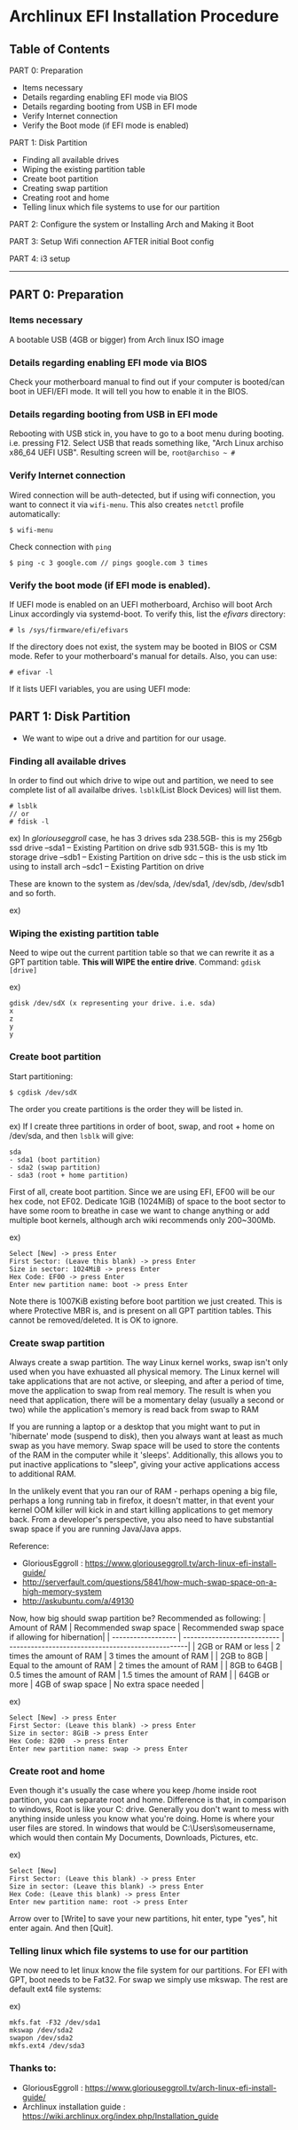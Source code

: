 # Archlinux EFI Installation Procedure

## Table of Contents

PART 0: Preparation

- Items necessary
- Details regarding enabling EFI mode via BIOS
- Details regarding booting from USB in EFI mode
- Verify Internet connection
- Verify the Boot mode (if EFI mode is enabled)

PART 1: Disk Partition

- Finding all available drives
- Wiping the existing partition table
- Create boot partition
- Creating swap partition
- Creating root and home
- Telling linux which file systems to use for our partition

PART 2: Configure the system or Installing Arch and Making it Boot

PART 3: Setup Wifi connection AFTER initial Boot config

PART 4: i3 setup


---

## PART 0: Preparation

### Items necessary
A bootable USB (4GB or bigger) from Arch linux ISO image 

### Details regarding enabling EFI mode via BIOS
Check your motherboard manual to find out if your computer is booted/can boot in UEFI/EFI mode. It will tell you how to enable it in the BIOS.

### Details regarding booting from USB in EFI mode
Rebooting with USB stick in, you have to go to a boot menu during booting. i.e. pressing F12. Select USB that reads something like, "Arch Linux archiso x86_64 UEFI USB". Resulting screen will be,
```root@archiso ~ #```

### Verify Internet connection
Wired connection will be auth-detected, but if using wifi connection, you want to connect it via `wifi-menu`. This also creates `netctl` profile automatically: 
```
$ wifi-menu
```
Check connection with `ping`
```
$ ping -c 3 google.com // pings google.com 3 times
```

### Verify the boot mode (if EFI mode is enabled).
If UEFI mode is enabled on an UEFI motherboard, Archiso will boot Arch Linux accordingly via systemd-boot. To verify this, list the *efivars* directory:
```
# ls /sys/firmware/efi/efivars
```
If the directory does not exist, the system may be booted in BIOS or CSM mode. Refer to your motherboard's manual for details. 
Also, you can use:
```
# efivar -l
```
If it lists UEFI variables, you are using UEFI mode:

## PART 1: Disk Partition
  * We want to wipe out a drive and partition for our usage.

### Finding all available drives
In order to find out which drive to wipe out and partition, we need to see complete list of all availalbe drives. `lsblk`(List Block Devices) will list them.
```
# lsblk 
// or
# fdisk -l
```

ex)
In *gloriouseggroll* case, he has 3 drives
sda 238.5GB- this is my 256gb ssd drive
–sda1 – Existing Partition on drive
sdb 931.5GB- this is my 1tb storage drive
–sdb1 – Existing Partition on drive
sdc – this is the usb stick im using to install arch
–sdc1 – Existing Partition on drive

These are known to the system as /dev/sda, /dev/sda1, /dev/sdb, /dev/sdb1 and so forth.

ex) 

### Wiping the existing partition table
Need to wipe out the current partition table so that we can rewrite it as a GPT partition table. **This will WIPE the entire drive**. Command: `gdisk [drive]` 

ex)
```
gdisk /dev/sdX (x representing your drive. i.e. sda)
x
z
y
y
```

### Create boot partition
Start partitioning:
```
$ cgdisk /dev/sdX
```
The order you create partitions is the order they will be listed in. 

ex) If I create three partitions in order of boot, swap, and root + home on /dev/sda, and then `lsblk` will give:
```
sda
- sda1 (boot partition)
- sda2 (swap partition)
- sda3 (root + home partition)
```

First of all, create boot partition. Since we are using EFI, EF00 will be our hex code, not EF02. Dedicate 1GiB (1024MiB) of space to the boot sector to have some room to breathe in case we want to change anything or add multiple boot kernels, although arch wiki recommends only 200~300Mb.

ex)
```
Select [New] -> press Enter
First Sector: (Leave this blank) -> press Enter
Size in sector: 1024MiB -> press Enter
Hex Code: EF00 -> press Enter
Enter new partition name: boot -> press Enter
```

Note there is 1007KiB existing before boot partition we just created. This is where Protective MBR is, and is present on all GPT partition tables. This cannot be removed/deleted. It is OK to ignore.

### Create swap partition

Always create a swap partition. The way Linux kernel works, swap isn't only used when you have exhuasted all physical memory. The Linux kernel will take applications that are not active, or sleeping, and after a period of time, move the application to swap from real memory. The result is when you need that application, there will be a momentary delay (usually a second or two) while the application's memory is read back from swap to RAM

If you are running a laptop or a desktop that you might want to put in 'hibernate' mode (suspend to disk), then you always want at least as much swap as you have memory. Swap space will be used to store the contents of the RAM in the computer while it 'sleeps'. Additionally, this allows you to put inactive applications to "sleep", giving your active applications access to additional RAM.

In the unlikely event that you ran our of RAM - perhaps opening a big file, perhaps a long running tab in firefox, it doesn't matter, in that event your kernel OOM killer will kick in and start killing applications to get memory back. From a developer's perspective, you also need to have substantial swap space if you are running Java/Java apps.

Reference:
- GloriousEggroll : https://www.gloriouseggroll.tv/arch-linux-efi-install-guide/
- http://serverfault.com/questions/5841/how-much-swap-space-on-a-high-memory-system
- http://askubuntu.com/a/49130

Now, how big should swap partition be? Recommended as following:
| Amount of RAM      | Recommended swap space      | Recommended swap space if allowing for hibernation|
| ------------------ | --------------------------- | --------------------------------------------------|
| 2GB or RAM or less | 2 times the amount of RAM   | 3 times the amount of RAM                         |
| 2GB to 8GB         | Equal to the amount of RAM  | 2 times the amount of RAM                         |
| 8GB to 64GB        | 0.5 times the amount of RAM | 1.5 times the amount of RAM                       |
| 64GB or more       | 4GB of swap space           | No extra space needed                             |

ex)
```
Select [New] -> press Enter
First Sector: (Leave this blank) -> press Enter
Size in sector: 8GiB -> press Enter
Hex Code: 8200  -> press Enter
Enter new partition name: swap -> press Enter
```

### Create root and home
Even though it's usually the case where you keep /home inside root partition, you can separate root and home. Difference is that, in comparison to windows, Root is like your C: drive. Generally you don't want to mess with anything inside unless you know what you're doing. Home is where your user files are stored. In windows that would be C:\Users\someusername, which would then contain My Documents, Downloads, Pictures, etc. 


ex)
```
Select [New]
First Sector: (Leave this blank) -> press Enter
Size in sector: (Leave this blank) -> press Enter 
Hex Code: (Leave this blank) -> press Enter 
Enter new partition name: root -> press Enter 
```

Arrow over to [Write] to save your new partitions, hit enter, type "yes", hit enter again. And then [Quit].


### Telling linux which file systems to use for our partition

We now need to let linux know the file system for our partitions. For EFI with GPT, boot needs to be Fat32. For swap we simply use mkswap. The rest are default ext4 file systems:

ex)
```
mkfs.fat -F32 /dev/sda1
mkswap /dev/sda2
swapon /dev/sda2
mkfs.ext4 /dev/sda3
```




### Thanks to:
- GloriousEggroll : https://www.gloriouseggroll.tv/arch-linux-efi-install-guide/
- Archlinux installation guide : https://wiki.archlinux.org/index.php/Installation_guide
